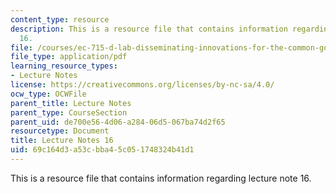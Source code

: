 ```yaml
---
content_type: resource
description: This is a resource file that contains information regarding lecture note
  16.
file: /courses/ec-715-d-lab-disseminating-innovations-for-the-common-good-spring-2007/69c164d3a53cbba45c051748324b41d1_MITEC_715S07_notes16.pdf
file_type: application/pdf
learning_resource_types:
- Lecture Notes
license: https://creativecommons.org/licenses/by-nc-sa/4.0/
ocw_type: OCWFile
parent_title: Lecture Notes
parent_type: CourseSection
parent_uid: de700e56-4d06-a284-06d5-067ba74d2f65
resourcetype: Document
title: Lecture Notes 16
uid: 69c164d3-a53c-bba4-5c05-1748324b41d1
---
```

This is a resource file that contains information regarding lecture note 16.